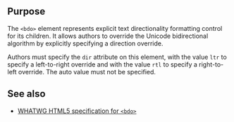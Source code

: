 ## Purpose

The `<bdo>` element represents explicit text directionality formatting control for its children. It allows authors to override the Unicode bidirectional algorithm by explicitly specifying a direction override.

Authors must specify the `dir` attribute on this element, with the value `ltr` to specify a left-to-right override and with the value `rtl` to specify a right-to-left override. The auto value must not be specified.

## See also

* [WHATWG HTML5 specification for `<bdo>`](https://html.spec.whatwg.org/multipage/semantics.html#the-bdo-element)
